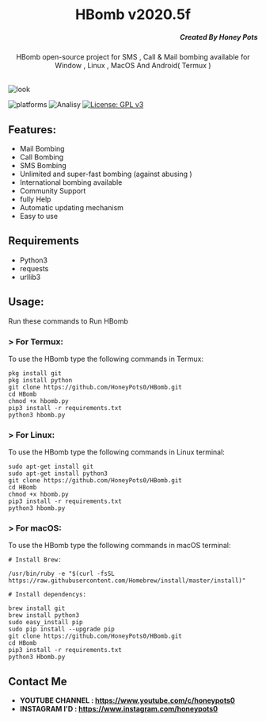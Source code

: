 <h1 align="center">HBomb v2020.5f</h1>
<h5 align="right">Created By Honey Pots</h5>
<p align="center">HBomb open-source project for SMS , Call &  Mail bombing available for   Window , Linux , MacOS And Android( Termux ) </p><br>
<img src="https://repository-images.githubusercontent.com/252939958/739b8c80-7695-11ea-9812-42157e3abf74" alt="look">

![platforms](https://img.shields.io/badge/Platforms-Windows%20%7C%20Android%20%7C%20Linux%20%7C%20MacOS-orange)
![Analisy](https://img.shields.io/badge/Version-2020.5f-success)
[![License: GPL v3](https://img.shields.io/badge/License-GPLv3-blue.svg)](https://www.gnu.org/licenses/gpl-3.0)
<br>

## Features:

- Mail Bombing
- Call Bombing
- SMS Bombing
- Unlimited  and super-fast bombing (against abusing )
- International bombing available
- Community Support 
- fully Help 
- Automatic updating mechanism
- Easy to use 

## Requirements
* Python3
* requests 
* urllib3

## Usage:

Run these commands to Run HBomb

### > For Termux:

To use the HBomb type the following commands in Termux:
```
pkg install git
pkg install python
git clone https://github.com/HoneyPots0/HBomb.git
cd HBomb
chmod +x hbomb.py
pip3 install -r requirements.txt
python3 hbomb.py
```

### > For Linux:

To use the HBomb type the following commands in Linux terminal:
```
sudo apt-get install git
sudo apt-get install python3
git clone https://github.com/HoneyPots0/HBomb.git
cd HBomb
chmod +x hbomb.py
pip3 install -r requirements.txt
python3 hbomb.py
```

### > For macOS:

To use the HBomb type the following commands in macOS terminal:
```
# Install Brew: 

/usr/bin/ruby -e "$(curl -fsSL https://raw.githubusercontent.com/Homebrew/install/master/install)"

# Install dependencys:

brew install git
brew install python3
sudo easy_install pip
sudo pip install --upgrade pip
git clone https://github.com/HoneyPots0/HBomb.git
cd HBomb
pip3 install -r requirements.txt
python3 Hbomb.py
```
## Contact Me
* <b>YOUTUBE CHANNEL : https://www.youtube.com/c/honeypots0 </b>
* <b>INSTAGRAM I'D : https://www.instagram.com/honeypots0 </b>
